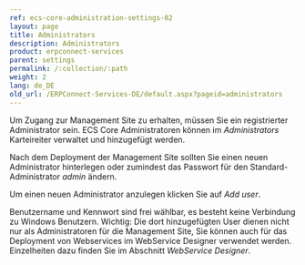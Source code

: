 ```yaml
---
ref: ecs-core-administration-settings-02
layout: page
title: Administrators
description: Administrators
product: erpconnect-services
parent: settings
permalink: /:collection/:path
weight: 2
lang: de_DE
old_url: /ERPConnect-Services-DE/default.aspx?pageid=administrators
---
```


Um Zugang zur Management Site zu erhalten, müssen Sie ein registrierter Administrator sein. ECS Core Administratoren können im *Administrators* Karteireiter verwaltet und hinzugefügt werden. 

Nach dem Deployment der Management Site sollten Sie einen neuen Administrator hinterlegen oder zumindest das Passwort für den Standard-Administrator *admin* ändern. 

Um einen neuen Administrator anzulegen klicken Sie auf *Add user*.

Benutzername und Kennwort sind frei wählbar, es besteht keine Verbindung zu Windows Benutzern. 
Wichtig: Die dort hinzugefügten User dienen nicht nur als Administratoren für die Management Site, Sie können auch für das Deployment von Webservices im WebService Designer verwendet werden.
Einzelheiten dazu finden Sie im Abschnitt *WebService Designer*. 
